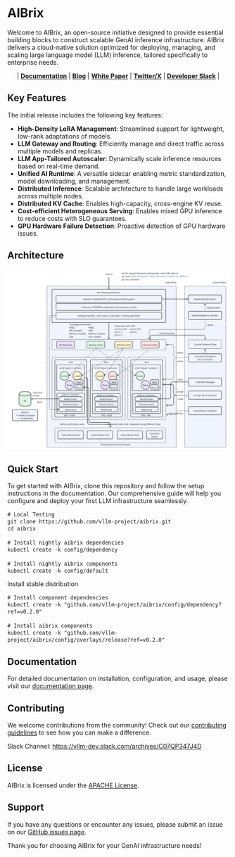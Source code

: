 # AIBrix

Welcome to AIBrix, an open-source initiative designed to provide essential building blocks to construct scalable GenAI inference infrastructure. AIBrix delivers a cloud-native solution optimized for deploying, managing, and scaling large language model (LLM) inference, tailored specifically to enterprise needs.


<p align="center">
| <a href="https://aibrix.readthedocs.io/latest/"><b>Documentation</b></a> | <a href="https://aibrix.github.io/"><b>Blog</b></a> | <a href="https://github.com/vllm-project/aibrix/blob/main/docs/paper/AIBrix_White_Paper_0219_2025.pdf"><b>White Paper</b></a> | <a href="https://x.com/vllm_project"><b>Twitter/X</b></a> | <a href="https://vllm-dev.slack.com/archives/C08EQ883CSV"><b>Developer Slack</b></a> |
</p>

## Key Features

The initial release includes the following key features:

- **High-Density LoRA Management**: Streamlined support for lightweight, low-rank adaptations of models.
- **LLM Gateway and Routing**: Efficiently manage and direct traffic across multiple models and replicas.
- **LLM App-Tailored Autoscaler**: Dynamically scale inference resources based on real-time demand.
- **Unified AI Runtime**: A versatile sidecar enabling metric standardization, model downloading, and management.
- **Distributed Inference**: Scalable architecture to handle large workloads across multiple nodes.
- **Distributed KV Cache**: Enables high-capacity, cross-engine KV reuse.
- **Cost-efficient Heterogeneous Serving**: Enables mixed GPU inference to reduce costs with SLO guarantees.
- **GPU Hardware Failure Detection**: Proactive detection of GPU hardware issues.

## Architecture

![aibrix-architecture-v1](docs/source/assets/images/aibrix-architecture-v1.jpeg)


## Quick Start

To get started with AIBrix, clone this repository and follow the setup instructions in the documentation. Our comprehensive guide will help you configure and deploy your first LLM infrastructure seamlessly.

```shell
# Local Testing
git clone https://github.com/vllm-project/aibrix.git
cd aibrix

# Install nightly aibrix dependencies
kubectl create -k config/dependency

# Install nightly aibrix components
kubectl create -k config/default
```

Install stable distribution
```shell
# Install component dependencies
kubectl create -k "github.com/vllm-project/aibrix/config/dependency?ref=v0.2.0"

# Install aibrix components
kubectl create -k "github.com/vllm-project/aibrix/config/overlays/release?ref=v0.2.0"
```

## Documentation

For detailed documentation on installation, configuration, and usage, please visit our [documentation page](https://aibrix.readthedocs.io/latest/).

## Contributing

We welcome contributions from the community! Check out our [contributing guidelines](https://github.com/vllm-project/aibrix/CONTRIBUTING.md) to see how you can make a difference.

Slack Channel: https://vllm-dev.slack.com/archives/C07QP347J4D

## License

AIBrix is licensed under the [APACHE License](https://github.com/vllm-project/aibrix/LICENSE.md).

## Support

If you have any questions or encounter any issues, please submit an issue on our [GitHub issues page](https://github.com/vllm-project/aibrix/issues).

Thank you for choosing AIBrix for your GenAI infrastructure needs!
